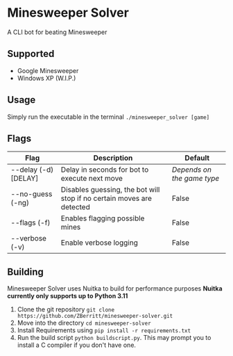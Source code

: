 # Minesweeper Solver
A CLI bot for beating Minesweeper

## Supported
- Google Minesweeper
- Windows XP (W.I.P.)

## Usage
Simply run the executable in the terminal `./minesweeper_solver [game]`

## Flags
| **Flag**             | **Description**                                                       | **Default**                |
|----------------------|-----------------------------------------------------------------------|----------------------------|
| --delay (-d) [DELAY] | Delay in seconds for bot to execute next move                         | _Depends on the game type_ |
| --no-guess (-ng)     | Disables guessing, the bot will stop if no certain moves are detected | False                      |
| --flags (-f)         | Enables flagging possible mines                                       | False                      |
| --verbose (-v)       | Enable verbose logging                                                | False                      |

## Building
Minesweeper Solver uses Nuitka to build for performance purposes **Nuitka currently only supports up to Python 3.11**

1. Clone the git repository `git clone https://github.com/ZBerritt/minesweeper-solver.git`
2. Move into the directory `cd minesweeper-solver`
3. Install Requirements using `pip install -r requirements.txt`
4. Run the build script `python buildscript.py`. This may prompt you to install a C compiler if you don't have one.



